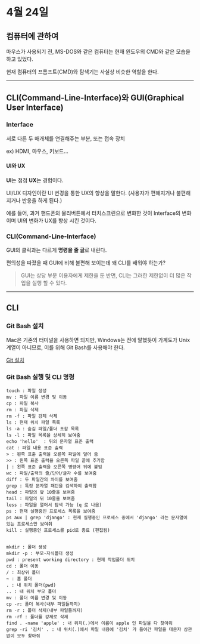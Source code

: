 # 4월 24일
## 컴퓨터에 관하여

마우스가 사용되기 전, MS-DOS와 같은 컴퓨터는 현재 윈도우의 CMD와 같은 모습을 하고 있었다.

현재 컴퓨터의 프롬프트(CMD)와 탐색기는 사실상 비슷한 역할을 한다.

---

## CLI(Command-Line-Interface)와 GUI(Graphical User Interface)

### Interface

서로 다른 두 매개체를 연결해주는 부분, 또는 접속 장치

ex) HDMI, 마우스, 키보드...

#### UI와 UX
**UI**는 접점 **UX**는 경험이다. 

UI/UX 디자인이란 UI 변경을 통한 UX의 향상을 말한다. (사용자가 편해지거나 불편해지거나 반응을 하게 된다.)

예를 들어, 과거 핸드폰의 물리버튼에서 터치스크린으로 변화한 것이 Interface의 변화이며
UI의 변화가 UX를 향상 시킨 것이다.

### CLI(Command-Line-Interface)

GUI의 클릭과는 다르게 **명령을 줄 글**로 내린다.

편의성을 따졌을 때 GUI에 비해 불편해 보이는데 왜 CLI를 배워야 하는가?
> GUI는 상당 부분 이용자에게 제한을 둔 반면, CLI는 그러한 제한없이 더 많은 작업을 실행 할 수 있다. 

---

## CLI

### Git Bash 설치

Mac은 기존의 터미널을 사용하면 되지만,  Windows는 전에 말했듯이 가계도가 Unix계열이 아니므로, 이를 위해 Git Bash를 사용해야 한다. 

[Git 설치](https://git-scm.com/)

### Git Bash 실행 및 CLI 명령

```
touch : 파일 생성
mv : 파일 이름 변경 및 이동
cp : 파일 복사
rm : 파일 삭제
rm -f : 파일 강제 삭제
ls : 현재 위치 파일 목록
ls -a : 숨김 파일/폴더 포함 목록
ls -l : 파일 목록을 상세히 보여줌
echo 'hello'  : 뒤의 문자열 표준 출력
cat : 파일 내용 표준 출력
> : 왼쪽 표준 출력을 오른쪽 파일에 덮어 씀
>> : 왼쪽 표준 출력을 오른쪽 파일 끝에 추가함
| : 왼쪽 표준 출력을 오른쪽 명령어 뒤에 붙임
wc : 파일/출력의 줄/단어/글자 수를 보여줌
diff : 두 파일간의 차이를 보여줌
grep : 특정 문자열 패턴을 검색하여 출력함
head : 파일의 앞 10줄을 보여줌
tail : 파일의 뒤 10줄을 보여줌
less : 파일을 열어서 탐색 가능 (q 로 나옴)
ps : 현재 실행중인 프로세스 목록을 보여줌
ps aux | grep 'django' : 현재 실행중인 프로세스 중에서 'django' 라는 문자열이 있는 프로세스만 보여줘
kill : 실행중인 프로세스를 pid로 종료 (편집됨) 


mkdir : 폴더 생성
mkdir -p : 부모-자식폴더 생성
pwd : present working directory : 현재 작업폴더 위치
cd : 폴더 이동
/ : 최상위 폴더
~ : 홈 폴더
. : 내 위치 폴더(pwd)
.. : 내 위치 부모 폴더
mv : 폴더 이름 변경 및 이동
cp -r: 폴더 복사(내부 파일들까지)
rm -r : 폴더 삭제(내부 파일들까지)
rm -rf : 폴더를 강제로 삭제
find . -name 'apple' : 내 위치(.)에서 이름이 apple 인 파일을 다 찾아줘
grep -ri '김치' . : 내 위치(.)에서 파일 내용에 '김치' 가 들어간 파일을 대문자 상관없이 모두 찾아줘
```
